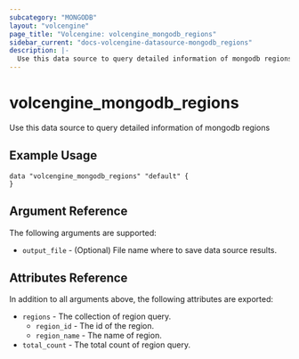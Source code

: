 ```yaml
---
subcategory: "MONGODB"
layout: "volcengine"
page_title: "Volcengine: volcengine_mongodb_regions"
sidebar_current: "docs-volcengine-datasource-mongodb_regions"
description: |-
  Use this data source to query detailed information of mongodb regions
---
```

# volcengine_mongodb_regions
Use this data source to query detailed information of mongodb regions
## Example Usage
```hcl
data "volcengine_mongodb_regions" "default" {
}
```
## Argument Reference
The following arguments are supported:
* `output_file` - (Optional) File name where to save data source results.

## Attributes Reference
In addition to all arguments above, the following attributes are exported:
* `regions` - The collection of region query.
    * `region_id` - The id of the region.
    * `region_name` - The name of region.
* `total_count` - The total count of region query.



